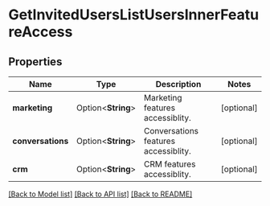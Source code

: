 # GetInvitedUsersListUsersInnerFeatureAccess

## Properties

Name | Type | Description | Notes
------------ | ------------- | ------------- | -------------
**marketing** | Option<**String**> | Marketing features accessiblity. | [optional]
**conversations** | Option<**String**> | Conversations features accessiblity. | [optional]
**crm** | Option<**String**> | CRM features accessiblity. | [optional]

[[Back to Model list]](../README.md#documentation-for-models) [[Back to API list]](../README.md#documentation-for-api-endpoints) [[Back to README]](../README.md)


